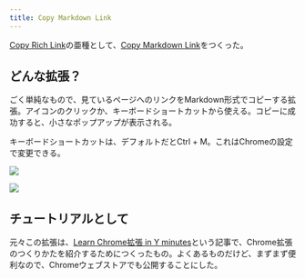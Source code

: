 ```yaml
---
title: Copy Markdown Link
---
```

[Copy Rich Link](https://chrome.google.com/webstore/detail/copy-rich-link/hikiamlgpdcabppakpmemaofmkgknpea)の亜種として、[Copy Markdown Link](https://chrome.google.com/webstore/detail/copy-markdown-link/gkceaaphhbeanfciglgpffnncfpipjpa)をつくった。

どんな拡張？
------

ごく単純なもので、見ているページへのリンクをMarkdown形式でコピーする拡張。アイコンのクリックか、キーボードショートカットから使える。コピーに成功すると、小さなポップアップが表示される。

キーボードショートカットは、デフォルトだとCtrl + M。これはChromeの設定で変更できる。

![](https://lh3.googleusercontent.com/docs/ADP-6oEbbkmbNNweDimIsLu0l8rj2GD_oA1NJCx_ym85JQxi8JPgqLmeHf57MwjWqLQYvdnMzSK_nvkNBS9kwJGMzWg4wlEZrCAKuCr3yjvho8i6dacZI9stJXQEooJqpLa5VrYyT86x0dpPl6Bjkg0vpp8ghj_1o42em_8VrFLIHy5-9kzZI8p1now_9sqnFjS7HUhmUJh-1sWsgWZL3Y9aKjf8xwK-v7pNJMMHJQn3rUl9IEhTteP_-tALpIHX0AT8EgSJeNHBqIz-K2iBGieWbKHbkQ2KB8IJKEYvWDjc3KxWd_wJ0mhhwc7e0YoNzzWGtrWpES-iwSxnqtUm5Sxlw4bXG0ITAGmh-adUsUOipd7FxxU5CPhbxoMmGL36OjKn5XdVguc4hTMHg81F0AE0L2XvGdM9NefsZ470XIaz9m1AuNKhu6RTuUgGsxguN0NRXEbl2UZjhNuJrwYnibKMd_dTDZdF5uevLYLp_bOf9NB0bt9MxFTNOJCcc91W_T5zVSZUxA1B7FfMhwDGNUA0RN4G5c9OJsGXjXQP3U27VQ75jE0tttqpzNIqmXZ9L4P5qrx1hjNNQKS0lxesejC2cuBq8XBkFerpKTxZ5rEsMiik8ROXxQbkhvKJaUTQYXMEGwgv0ENarkRvlWhXIqlBVDeuW5SidZue9KMOYqWCmvOUq-NbYPOgAZeAKHgauj5BgrVFWk7HxvTdSCh7yA90GvJMiiSjj6lJIdH2tjuTg-Pc2g-bT29kZX8yxNMRlh3QMx_A5MYCCD7VIi9Ft3GtgSpsm1zdfph7bvgBm2To2pszMo3gHzZf5ZElSqXi2JkY_r2zODGR2wZsnyhlTClivk9g6HwA2I4DZdFU_3-rJ2JbXtbHeUS2vfRgl6W6rjKaiE9wQ6MjvohoiXs5fSbU_MRDOMiIokWu84DdYIDzPevl2vV_ixZMm7Tm5pqHZnCevbiITuxT0Kvbr3bDBqCcJ2vRhd9iaP_8qbG6pzkd61e9Z1-Vao9Q32gH7VgpkW06OWsYACX0gc9AdiqJv4QuE5XGz-jzELoglGs0tIRhC1jeI_jymiOoNHoirYCIUgd3d4awUE9CuFdSPtOAoIzWOPRqAH4p9-rSlVFUU2azWuhL1KMF0CFgbP5Zkld51aYn4hDf504O06Obb_zjr8-WvANLYC2sM-391xRF0xOGxoWZ8yvdvjhQxnSVoH52aE7WhF-VX2wfWFzsukU1fYxusokWv40F4DslWzYWG-em0EVgfkW2)

![](https://lh3.googleusercontent.com/docs/ADP-6oG3km0Cf3pCAcWla_viDB3IBXSerIq9qhNrRNLb8-5IipNhFo9yUZ2Cm109H35v4EnKvEXlxDBJo1E3DcbmZXLmyaZHpDcBMGW-Uv4QAsvcZk7VE5l8XDTx9LnCgkQhwXAnDskHJEsFUPSwvyVACk8PPmvn2ocs9ejPKqbU4SfcYsFxk4hkxI88p6T4N-QTMgGPoHtI0YTRP0VTX0lYaif1wActFOWgYQf6_DHRh4CqtAB23bDIn3Lp3Ygo6hssSPWraYuMt-PDosXPrpKcqpjvtOfGNLn_Cgdz4CWh4jgdd-n88N48ku6QoVOD6BJ3o6WskebbMb_6rFQAqwoPPKiIo7CYiZFQ539NSQJgvF1JPPmcAEzSmtz5NVzGZGFG-qFAK1FZlEp8Z2lYu3bsXQx18C5W0p270fJAJ6bcRCydY6LLh18r_pwweH2rbzveiLOWwAjOyBWdD3zn098pK4dV-gUKsEgzzUrzFg38oRZYX3QlZgOOoFD6D-Z-aq9KvtxAs6iYIKkn5AMIhIoaMrMgP92EjeU9MYxjWCkQsYsBbHMgaGjZv8JSYDLON20MAdbEIq6CmsdzovZ_eLmIge88kqX6sOu8-S59Z2CK-_oUiZ9UcrTwoaiZDTIW1U1Yt6gSc2MMDjXBveqDuiL7Hb5v9WvJt8Ya5SuCrSv8jpiXjmXv6PK_dMaeth2rMHXO0GRsPvbBeuOo3KG5yiFB1DfH1mYZWQ4FcfHMhKF0bOd0gUDnvN6eL1CG-hLPj2iq_V020lsYqtPSPO4a8L-p6du5RmDehbZhLsmuLIDOA4C_if0mHV1rfmBXPOpPHX-h4OMPb5-_nGUQ2de9r61LpndwoqGkUuF_hvUPWOMzH_gEK0VjDYvQAV5hLBizsB4KmIMCenGYvYjeVbAc9cq9VCYfLZyc5gff0SUwZ42Dbc_zg37XwNy6WDW-VnpfcY8yx9iUgDKWgQnK1o1VoFPpvP6HN8wCG196FaC08VOkwxCGzuCjE4aIJI14_Wu3tELY0d8vUVF-WFBESgIRd5j01Is1BSD4m7qr_fXk1OIpYrq62rLqMyM_9o9yAUae1kt21dPupB8DGmyxkCPBa7cS9Qn6VMyl4JG8x27sWi_MhX0ApdiSU1iNDVKD0zD0Xr1PikzhMuMz4RBvLWvp1EYx4l4em1alAseNwV6Sh5Zwpup19akFCiBguTp7Fid8wT8GjMAy13XSJbmdiePT-NMS4IIGnjZTWpcceI97v32aaYvV1Y-F)

チュートリアルとして
----------

元々この拡張は、[Learn Chrome拡張 in Y minutes](https://r7kamura.com/articles/2022-05-18-learn-chrome-extention-in-y-minutes)という記事で、Chrome拡張のつくりかたを紹介するためにつくったもの。よくあるものだけど、まずまず便利なので、Chromeウェブストアでも公開することにした。
